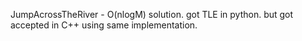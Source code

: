 JumpAcrossTheRiver - O(nlogM) solution. got TLE in python. but got accepted in C++ using same implementation.
